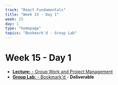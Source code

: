 ```yaml
---
track: "React Fundamentals"
title: "Week 15 - Day 1"
week: 15
day: 1
type: "homepage"
topics: "Bookmark'd - Group Lab"
---
```



# Week 15 - Day 1

- [**Lecture:** - Group Work and Project Management ](/react-fundamentals/week-15/day-1/lecture-materials/group-work-and-project-management)
- [**Group Lab:** - Bookmark'd ](/react-fundamentals/week-15/day-1/labs/bookmarkd-lab) - **Deliverable**